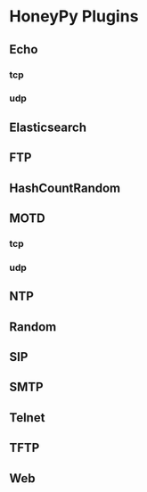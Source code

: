 # HoneyPy Plugins

## Echo

### tcp

### udp

## Elasticsearch

## FTP

## HashCountRandom

## MOTD

### tcp

### udp

## NTP

## Random

## SIP

## SMTP

## Telnet

## TFTP

## Web
